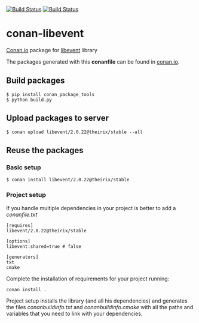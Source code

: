 [![Build Status](https://travis-ci.org/theirix/conan-libevent.svg)](https://travis-ci.org/theirix/conan-libevent)
[![Build Status](https://ci.appveyor.com/api/projects/status/github/theirix/conan-lbevent)](https://ci.appveyor.com/project/theirix/conan-libevent)


# conan-libevent

[Conan.io](https://conan.io) package for [libevent](https://github.com/libevent/libevent) library

The packages generated with this **conanfile** can be found in [conan.io](https://conan.io/source/libevent/2.0.22/theirix/stable).

## Build packages

    $ pip install conan_package_tools
    $ python build.py
    
## Upload packages to server

    $ conan upload libevent/2.0.22@theirix/stable --all
    
## Reuse the packages

### Basic setup

    $ conan install libevent/2.0.22@theirix/stable
    
### Project setup

If you handle multiple dependencies in your project is better to add a *conanfile.txt*
    
    [requires]
    libevent/2.0.22@theirix/stable

    [options]
    libevent:shared=true # false
    
    [generators]
    txt
    cmake

Complete the installation of requirements for your project running:</small></span>

    conan install . 

Project setup installs the library (and all his dependencies) and generates the files *conanbuildinfo.txt* and *conanbuildinfo.cmake* with all the paths and variables that you need to link with your dependencies.
